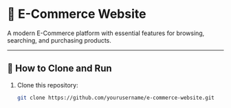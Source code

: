 # 🛒 E-Commerce Website

A modern E-Commerce platform with essential features for browsing, searching, and purchasing products.

---

## 🚀 How to Clone and Run

1. Clone this repository:
   ```bash
   git clone https://github.com/yourusername/e-commerce-website.git

